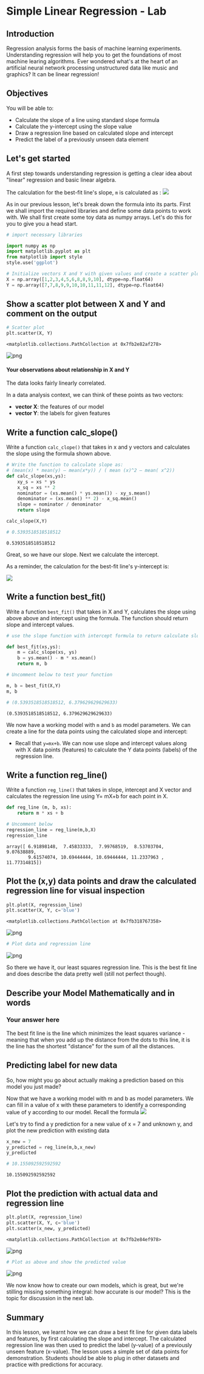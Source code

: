 
# Simple Linear Regression - Lab

## Introduction

Regression analysis forms the basis of machine learning experiments. Understanding regression will help you to get the foundations of most machine learing algorithms. Ever wondered what's at the heart of an artificial neural network processing unstructured data like music and graphics? It can be linear regression!


## Objectives

You will be able to:

* Calculate the slope of a line using standard slope formula 
* Calculate the y-intercept using the slope value
* Draw a regression line based on calculated slope and intercept
* Predict the label of a previously unseen data element



## Let's get started 

A first step towards understanding regression is getting a clear idea about "linear" regression and basic linear algebra. 

The calculation for the best-fit line's slope, `m` is calculated as :
![](best-fit-slope.png)


As in our previous lesson, let's break down the formula into its parts. First we shall import the required libraries and define some data points to work with. We shall first create some toy data as numpy arrays. Let's do this for you to give you a head start. 


```python
# import necessary libraries

import numpy as np
import matplotlib.pyplot as plt
from matplotlib import style
style.use('ggplot')

# Initialize vectors X and Y with given values and create a scatter plot
X = np.array([1,2,3,4,5,6,8,8,9,10], dtype=np.float64)
Y = np.array([7,7,8,9,9,10,10,11,11,12], dtype=np.float64)
```

## Show a scatter plot between X and Y and comment on the output 


```python
# Scatter plot
plt.scatter(X, Y)
```




    <matplotlib.collections.PathCollection at 0x7fb2e82af278>




![png](index_files/index_6_1.png)


#### Your observations about relationship in X and Y 

The data looks fairly linearly correlated.

In a data analysis context, we can think of these points as two vectors:

* **vector X**: the features of our model
* **vector Y**: the labels for given features

## Write a function calc_slope()

Write a function `calc_clope()` that takes in x and y vectors and calculates the slope using the formula shown above. 


```python
# Write the function to calculate slope as: 
# (mean(x) * mean(y) – mean(x*y)) / ( mean (x)^2 – mean( x^2))
def calc_slope(xs,ys):
    xy_s = xs * ys
    x_sq = xs ** 2
    nominator = (xs.mean() * ys.mean()) - xy_s.mean()
    denominator = (xs.mean() ** 2) - x_sq.mean()
    slope = nominator / denominator
    return slope

calc_slope(X,Y)

# 0.5393518518518512
```




    0.5393518518518512



Great, so we have our slope. Next we calculate the intercept. 

As a reminder, the calculation for the best-fit line's y-intercept is:

![](best-fit-y-intercept.png)

## Write a function best_fit()

Write a function `best_fit()` that takes in X and Y, calculates the slope using above above  and intercept using the formula. The function should return slope and intercept values. 


```python
# use the slope function with intercept formula to return calculate slop and intercept from data points

def best_fit(xs,ys):
    m = calc_slope(xs, ys)
    b = ys.mean() - m * xs.mean()
    return m, b

# Uncomment below to test your function

m, b = best_fit(X,Y)
m, b

# (0.5393518518518512, 6.379629629629633)
```




    (0.5393518518518512, 6.379629629629633)



We now have a working model with `m` and `b` as model parameters. We can create a line for the data points using the calculated slope and intercept:

* Recall that `y=mx+b`. We can now use slope and intercept values along with X data points (features) to calculate the Y data points (labels) of the regression line. 

## Write a function reg_line() 

Write a function `reg_line()` that takes in slope, intercept and X vector and calculates the regression line using Y= mX+b for each point in X.


```python
def reg_line (m, b, xs):
    return m * xs + b

# Uncomment below
regression_line = reg_line(m,b,X)
regression_line
```




    array([ 6.91898148,  7.45833333,  7.99768519,  8.53703704,  9.07638889,
            9.61574074, 10.69444444, 10.69444444, 11.2337963 , 11.77314815])



## Plot the (x,y) data points and draw the calculated regression line for visual inspection


```python
plt.plot(X, regression_line)
plt.scatter(X, Y, c='blue')
```




    <matplotlib.collections.PathCollection at 0x7fb318767358>




![png](index_files/index_16_1.png)



```python
# Plot data and regression line
```


![png](index_files/index_17_0.png)


So there we have it, our least squares regression line. This is the best fit line and does describe the data pretty well (still not perfect though). 

## Describe your Model Mathematically and in words

### Your answer here
The best fit line is the line which minimizes the least squares variance - meaning that when you add up the distance from the dots to this line, it is the line has the shortest "distance" for the sum of all the distances. 



## Predicting label for new data

So, how might you go about actually making a prediction based on this model you just made?

Now that we have a working model with m and b as model parameters. We can fill in a value of x with these parameters to identify a corresponding value of y according to our model. Recall the formula 
![](pred.jpg)

Let's try to find a y prediction for a new value of x = 7 and unknown y, and plot the new prediction with existing data 


```python
x_new = 7
y_predicted = reg_line(m,b,x_new)
y_predicted

# 10.155092592592592
```




    10.155092592592592



## Plot the prediction with actual data and regression line 


```python
plt.plot(X, regression_line)
plt.scatter(X, Y, c='blue')
plt.scatter(x_new, y_predicted)
```




    <matplotlib.collections.PathCollection at 0x7fb2e84ef978>




![png](index_files/index_23_1.png)



```python
# Plot as above and show the predicted value

```


![png](index_files/index_24_0.png)


We now know how to create our own models, which is great, but we're stilling missing something integral: how accurate is our model? This is the topic for discussion in the next lab.

## Summary

In this lesson, we learnt how we can draw a best fit line for given data labels and features, by first calculating the slope and intercept. The calculated regression line was then used to predict the label (y-value) of a previously unseen feature (x-value). The lesson uses a simple set of data points for demonstration. Students should be able to plug in other datasets and practice with predictions for accuracy. 
